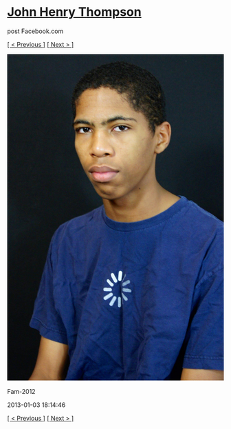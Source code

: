 # [John Henry Thompson](../README.md)
post Facebook.com

[[ < Previous ]](2013-01-03-6.md) [[ Next > ]](2013-01-03-8.md)

[![](../media/2013-01-03/Fam-2018.jpg)](../README.md)

Fam-2012

2013-01-03 18:14:46

[[ < Previous ]](2013-01-03-6.md) [[ Next > ]](2013-01-03-8.md)